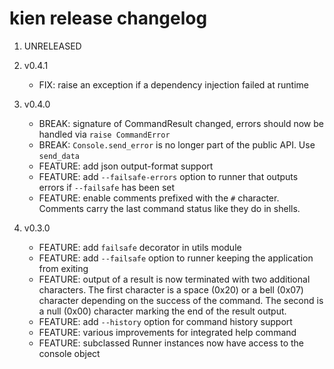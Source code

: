 # kien release changelog

1. UNRELEASED

1. v0.4.1
    * FIX: raise an exception if a dependency injection failed at runtime

1. v0.4.0
  
   * BREAK: signature of CommandResult changed, 
            errors should now be handled via `raise CommandError`
   * BREAK: `Console.send_error` is no longer part of the public API. Use `send_data`
   * FEATURE: add json output-format support
   * FEATURE: add `--failsafe-errors` option to runner that outputs errors 
              if `--failsafe` has been set
   * FEATURE: enable comments prefixed with the `#` character. Comments carry the last
              command status like they do in shells.

1. v0.3.0
  
   * FEATURE: add `failsafe` decorator in utils module
   * FEATURE: add `--failsafe` option to runner keeping the application from exiting
   * FEATURE: output of a result is now terminated with two additional characters.
              The first character is a space (0x20) or a bell (0x07) character depending
              on the success of the command. The second is a null (0x00) character marking
              the end of the result output.
   * FEATURE: add `--history` option for command history support
   * FEATURE: various improvements for integrated help command
   * FEATURE: subclassed Runner instances now have access to the console object
